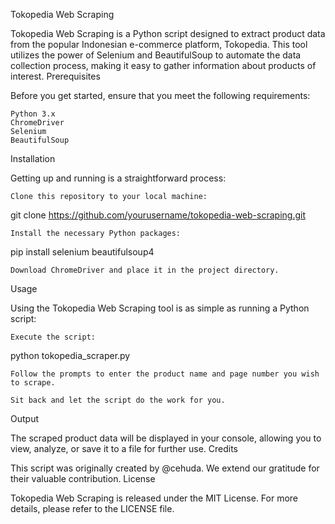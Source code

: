 Tokopedia Web Scraping

Tokopedia Web Scraping is a Python script designed to extract product data from the popular Indonesian e-commerce platform, Tokopedia. This tool utilizes the power of Selenium and BeautifulSoup to automate the data collection process, making it easy to gather information about products of interest.
Prerequisites

Before you get started, ensure that you meet the following requirements:

    Python 3.x
    ChromeDriver
    Selenium
    BeautifulSoup

Installation

Getting up and running is a straightforward process:

    Clone this repository to your local machine:


git clone https://github.com/yourusername/tokopedia-web-scraping.git

    Install the necessary Python packages:


pip install selenium beautifulsoup4

    Download ChromeDriver and place it in the project directory.

Usage

Using the Tokopedia Web Scraping tool is as simple as running a Python script:

    Execute the script:


python tokopedia_scraper.py

    Follow the prompts to enter the product name and page number you wish to scrape.

    Sit back and let the script do the work for you.

Output

The scraped product data will be displayed in your console, allowing you to view, analyze, or save it to a file for further use.
Credits

This script was originally created by @cehuda. We extend our gratitude for their valuable contribution.
License

Tokopedia Web Scraping is released under the MIT License. For more details, please refer to the LICENSE file.
